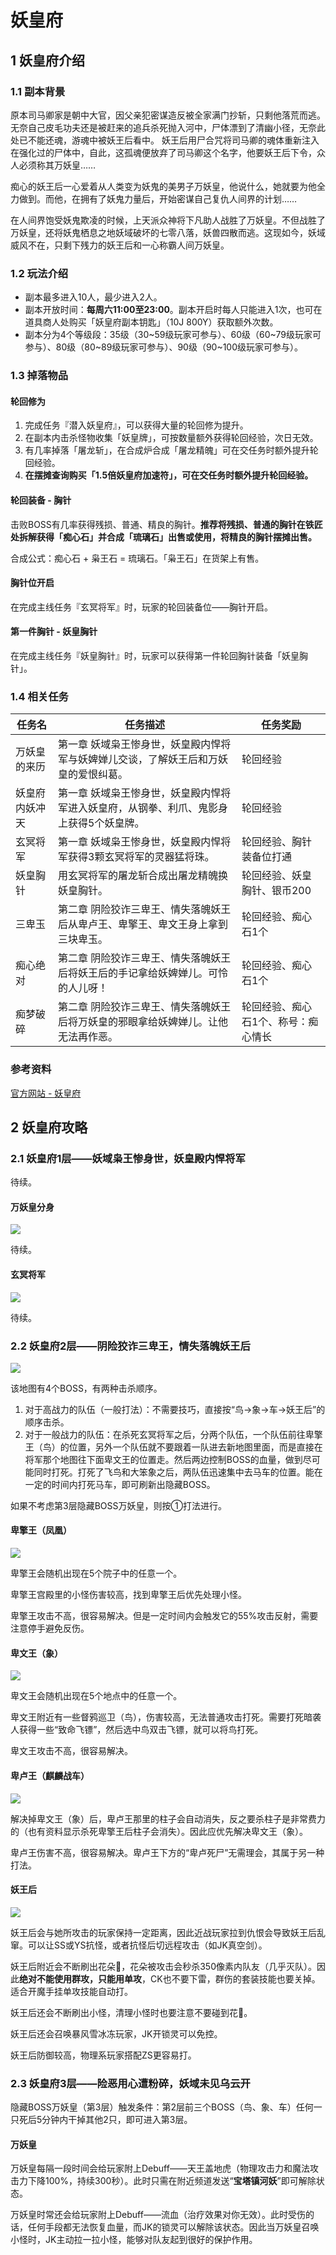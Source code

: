 # 妖皇府

## 1 妖皇府介绍


### 1.1 副本背景

原本司马卿家是朝中大官，因父亲犯密谋造反被全家满门抄斩，只剩他落荒而逃。无奈自己皮毛功夫还是被赶来的追兵杀死抛入河中，尸体漂到了清幽小径，无奈此处已不能还魂，游魂中被妖王后看中。 妖王后用尸合咒将司马卿的魂体重新注入在强化过的尸体中，自此，这孤魂便放弃了司马卿这个名字，他要妖王后下令，众人必须称其万妖皇……

痴心的妖王后一心爱着从人类变为妖鬼的美男子万妖皇，他说什么，她就要为他全力做到。而他，在拥有了妖鬼力量后，开始密谋自己复仇人间界的计划……

在人间界饱受妖鬼欺凌的时候，上天派众神将下凡助人战胜了万妖皇。不但战胜了万妖皇，还将妖鬼栖息之地妖域破坏的七零八落，妖兽四散而逃。这现如今，妖域威风不在，只剩下残力的妖王后和一心称霸人间万妖皇。

### 1.2 玩法介绍

- 副本最多进入10人，最少进入2人。
- 副本开放时间：**每周六11:00至23:00**。副本开启时每人只能进入1次，也可在道具商人处购买「妖皇府副本钥匙」（10J 800Y）获取额外次数。
- 副本分为4个等级段：35级（30~59级玩家可参与）、60级（60~79级玩家可参与）、80级（80~89级玩家可参与）、90级（90~100级玩家可参与）。

### 1.3 掉落物品

#### 轮回修为

1. 完成任务『潜入妖皇府』，可以获得大量的轮回修为提升。
2. 在副本内击杀怪物收集「妖皇牌」，可按数量额外获得轮回经验，次日无效。 
3. 有几率掉落「屠龙斩」，在合成炉合成「屠龙精魄」可在交任务时额外提升轮回经验。
4. **在摆摊查询购买「1.5倍妖皇府加速符」，可在交任务时额外提升轮回经验。**

#### 轮回装备 - 胸针

击败BOSS有几率获得残损、普通、精良的胸针。**推荐将残损、普通的胸针在铁匠处拆解获得「痴心石」并合成「琉璃石」出售或使用，将精良的胸针摆摊出售。**

合成公式：痴心石 + 枭王石 = 琉璃石。「枭王石」在货架上有售。

#### 胸针位开启

在完成主线任务『玄冥将军』时，玩家的轮回装备位——胸针开启。

#### 第一件胸针 - 妖皇胸针

在完成主线任务『妖皇胸针』时，玩家可以获得第一件轮回胸针装备「妖皇胸针」。

### 1.4 相关任务

|任务名	|任务描述	|任务奖励|
|--|--|--|
|万妖皇的来历	|第一章 妖域枭王惨身世，妖皇殿内悍将军与妖婢婵儿交谈，了解妖王后和万妖皇的爱恨纠葛。	|轮回经验|
|妖皇府内妖冲天	|第一章 妖域枭王惨身世，妖皇殿内悍将军进入妖皇府，从钢拳、利爪、鬼影身上获得5个妖皇牌。	|轮回经验|
|玄冥将军	|第一章 妖域枭王惨身世，妖皇殿内悍将军获得3颗玄冥将军的灵器猛将珠。 |轮回经验、胸针装备位打通|
|妖皇胸针	|用玄冥将军的屠龙斩合成出屠龙精魄换妖皇胸针。	|轮回经验、妖皇胸针、银币200|
|三卑玉	|第二章 阴险狡诈三卑王、情失落魄妖王后从卑卢王、卑擎王、卑文王身上拿到三块卑玉。	|轮回经验、痴心石1个|
|痴心绝对	|第二章 阴险狡诈三卑王、情失落魄妖王后将妖王后的手记拿给妖婢婵儿。可怜的人儿呀！	|轮回经验、痴心石1个|
|痴梦破碎	|第二章 阴险狡诈三卑王、情失落魄妖王后将万妖皇的邪眼拿给妖婢婵儿。让他无法再作恶。	|轮回经验、痴心石1个、称号：痴心情长|

### 参考资料
[官方网站 - 妖皇府](http://ffo.qq.com/cp/a20131120yhf/index.html)

## 2 妖皇府攻略

### 2.1 妖皇府1层——妖域枭王惨身世，妖皇殿内悍将军

待续。

#### 万妖皇分身

![](http://cdnimg.gamekee.com/images/ffo/1594047776313_62507805.jpg)

待续。

#### 玄冥将军

![](http://cdnimg.gamekee.com/images/ffo/1594047766323_69877443.jpg)

待续。

### 2.2 妖皇府2层——阴险狡诈三卑王，情失落魄妖王后

![](http://cdnimg.gamekee.com/images/ffo/1594039781435_46228985.jpg)

该地图有4个BOSS，有两种击杀顺序。

1. 对于高战力的队伍（一般打法）：不需要技巧，直接按“鸟→象→车→妖王后”的顺序击杀。
2. 对于一般战力的队伍：在杀死玄冥将军之后，分两个队伍，一个队伍前往卑擎王（鸟）的位置，另外一个队伍就不要跟着一队进去新地图里面，而是直接在将军那个地图往下面卑文王的位置走。然后两边控制BOSS的血量，做到尽可能同时打死。打死了飞鸟和大笨象之后，两队伍迅速集中去马车的位置。能在一定的时间内打死马车，即可刷新出隐藏BOSS。

如果不考虑第3层隐藏BOSS万妖皇，则按①打法进行。

#### 卑擎王（凤凰）

![](http://cdnimg.gamekee.com/images/ffo/1594039561849_13131141.jpg)

卑擎王会随机出现在5个院子中的任意一个。

卑擎王宫殿里的小怪伤害较高，找到卑擎王后优先处理小怪。

卑擎王攻击不高，很容易解决。但是一定时间内会触发它的55%攻击反射，需要注意停手避免反伤。

#### 卑文王（象）

![](http://cdnimg.gamekee.com/images/ffo/1594039640362_95432270.jpg)

卑文王会随机出现在5个地点中的任意一个。

卑文王附近有一些督鸦巡卫（鸟），伤害较高，无法普通攻击打死。需要打死暗袭人获得一些“致命飞镖”，然后选中鸟双击飞镖，就可以将鸟打死。

卑文王攻击不高，很容易解决。

#### 卑卢王（麒麟战车）

![](http://cdnimg.gamekee.com/images/ffo/1594039658734_90203038.jpg)

解决掉卑文王（象）后，卑卢王那里的柱子会自动消失，反之要杀柱子是非常费力的（也有资料显示杀死卑擎王后柱子会消失）。因此应优先解决卑文王（象）。

卑卢王伤害不高，很容易解决。卑卢王下方的“卑卢死尸”无需理会，其属于另一种打法。

#### 妖王后

![](http://cdnimg.gamekee.com/images/ffo/1594039754376_83314576.jpg)

妖王后会与她所攻击的玩家保持一定距离，因此近战玩家拉到仇恨会导致妖王后乱窜。可以让SS或YS抗怪，或者抗怪后切远程攻击（如JK真空剑）。

妖王后附近会不断刷出花朵🌼，花朵被攻击会秒杀350像素内队友（几乎灭队）。因此**绝对不能使用群攻，只能用单攻**，CK也不要下雷，群伤的套装技能也要关掉。适合开魔手挂单攻技能自动打。

妖王后还会不断刷出小怪，清理小怪时也要注意不要碰到花🌼。

妖王后还会召唤暴风雪冰冻玩家，JK开锁灵可以免控。

妖王后防御较高，物理系玩家搭配ZS更容易打。

### 2.3 妖皇府3层——险恶用心遭粉碎，妖域未见乌云开

隐藏BOSS万妖皇（第3层）触发条件：第2层前三个BOSS（鸟、象、车）任何一只死后5分钟内干掉其他2只，即可进入第3层。

#### 万妖皇

万妖皇每隔一段时间会给玩家附上Debuff——天王盖地虎（物理攻击力和魔法攻击力下降100%，持续300秒）。此时只需在附近频道发送“**宝塔镇河妖**”即可解除状态。

万妖皇时常还会给玩家附上Debuff——流血（治疗效果对你无效）。此时受伤的话，任何手段都无法恢复血量，而JK的锁灵可以解除该状态。因此当万妖皇召唤小怪时，JK主动拉一拉小怪，能够对队友起到很好的保护作用。
